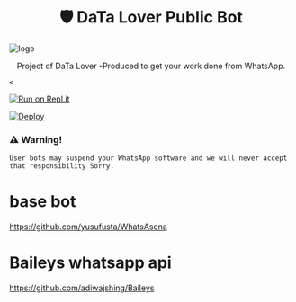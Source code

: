 <h1 align="center"><b> 🛡️ DaTa Lover Public Bot  </b></h1>

![logo](https://images.unsplash.com/photo-1541963687243-a314178d14f0?ixlib=rb-1.2.1&ixid=MnwxMjA3fDB8MHxwaG90by1yZWxhdGVkfDR8fHxlbnwwfHx8fA%3D%3D&auto=format&fit=crop&w=500&q=60.jpg)




<p align="center">
    Project of DaTa Lover -Produced to get your work done from WhatsApp. 
    
    <
</p>

[![Run on Repl.it](https://repl.it/badge/github/phaticusthiccy/WhatsAsenaDuplicated)](https://replit.com/@chamidu12345)

[![Deploy](https://www.herokucdn.com/deploy/button.svg)](https://heroku.com/deploy?template=https://github.com/chamidu12345/DaTa-Lover-)

### ⚠️ Warning! 
```
User bots may suspend your WhatsApp software and we will never accept that responsibility Sorry.
```

# base bot
https://github.com/yusufusta/WhatsAsena

# Baileys whatsapp api 
https://github.com/adiwajshing/Baileys
